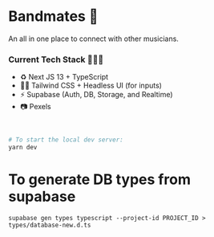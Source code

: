 # Bandmates 🎸

An all in one place to connect with other musicians.

### <b> Current Tech Stack 👨🏻‍💻</b>

- ♻️ Next JS 13 + TypeScript
- 💅🏻 Tailwind CSS + Headless UI (for inputs)
- ⚡️ Supabase (Auth, DB, Storage, and Realtime)
- 📷 Pexels

<br>

```bash
# To start the local dev server:
yarn dev
```

# To generate DB types from supabase

`supabase gen types typescript --project-id PROJECT_ID > types/database-new.d.ts`
